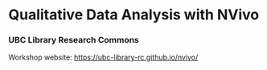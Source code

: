 # Qualitative Data Analysis with NVivo
### UBC Library Research Commons
Workshop website: <https://ubc-library-rc.github.io/nvivo/>

